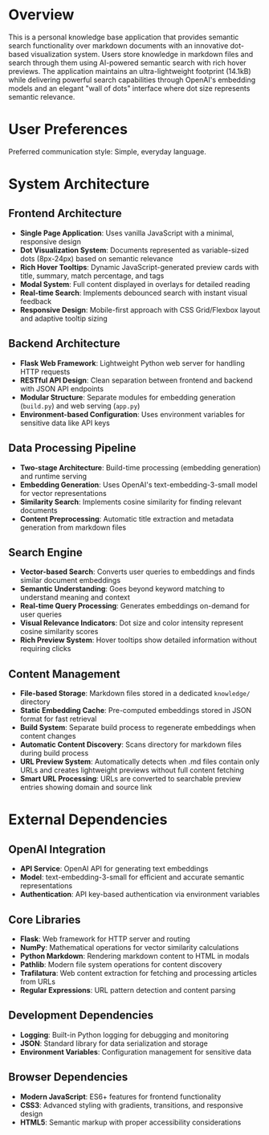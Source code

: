 # Overview

This is a personal knowledge base application that provides semantic search functionality over markdown documents with an innovative dot-based visualization system. Users store knowledge in markdown files and search through them using AI-powered semantic search with rich hover previews. The application maintains an ultra-lightweight footprint (14.1kB) while delivering powerful search capabilities through OpenAI's embedding models and an elegant "wall of dots" interface where dot size represents semantic relevance.

# User Preferences

Preferred communication style: Simple, everyday language.

# System Architecture

## Frontend Architecture
- **Single Page Application**: Uses vanilla JavaScript with a minimal, responsive design
- **Dot Visualization System**: Documents represented as variable-sized dots (8px-24px) based on semantic relevance
- **Rich Hover Tooltips**: Dynamic JavaScript-generated preview cards with title, summary, match percentage, and tags
- **Modal System**: Full content displayed in overlays for detailed reading
- **Real-time Search**: Implements debounced search with instant visual feedback
- **Responsive Design**: Mobile-first approach with CSS Grid/Flexbox layout and adaptive tooltip sizing

## Backend Architecture
- **Flask Web Framework**: Lightweight Python web server for handling HTTP requests
- **RESTful API Design**: Clean separation between frontend and backend with JSON API endpoints
- **Modular Structure**: Separate modules for embedding generation (`build.py`) and web serving (`app.py`)
- **Environment-based Configuration**: Uses environment variables for sensitive data like API keys

## Data Processing Pipeline
- **Two-stage Architecture**: Build-time processing (embedding generation) and runtime serving
- **Embedding Generation**: Uses OpenAI's text-embedding-3-small model for vector representations
- **Similarity Search**: Implements cosine similarity for finding relevant documents
- **Content Preprocessing**: Automatic title extraction and metadata generation from markdown files

## Search Engine
- **Vector-based Search**: Converts user queries to embeddings and finds similar document embeddings
- **Semantic Understanding**: Goes beyond keyword matching to understand meaning and context
- **Real-time Query Processing**: Generates embeddings on-demand for user queries
- **Visual Relevance Indicators**: Dot size and color intensity represent cosine similarity scores
- **Rich Preview System**: Hover tooltips show detailed information without requiring clicks

## Content Management
- **File-based Storage**: Markdown files stored in a dedicated `knowledge/` directory
- **Static Embedding Cache**: Pre-computed embeddings stored in JSON format for fast retrieval
- **Build System**: Separate build process to regenerate embeddings when content changes
- **Automatic Content Discovery**: Scans directory for markdown files during build process
- **URL Preview System**: Automatically detects when .md files contain only URLs and creates lightweight previews without full content fetching
- **Smart URL Processing**: URLs are converted to searchable preview entries showing domain and source link

# External Dependencies

## OpenAI Integration
- **API Service**: OpenAI API for generating text embeddings
- **Model**: text-embedding-3-small for efficient and accurate semantic representations
- **Authentication**: API key-based authentication via environment variables

## Core Libraries
- **Flask**: Web framework for HTTP server and routing
- **NumPy**: Mathematical operations for vector similarity calculations
- **Python Markdown**: Rendering markdown content to HTML in modals
- **Pathlib**: Modern file system operations for content discovery
- **Trafilatura**: Web content extraction for fetching and processing articles from URLs
- **Regular Expressions**: URL pattern detection and content parsing

## Development Dependencies
- **Logging**: Built-in Python logging for debugging and monitoring
- **JSON**: Standard library for data serialization and storage
- **Environment Variables**: Configuration management for sensitive data

## Browser Dependencies
- **Modern JavaScript**: ES6+ features for frontend functionality
- **CSS3**: Advanced styling with gradients, transitions, and responsive design
- **HTML5**: Semantic markup with proper accessibility considerations